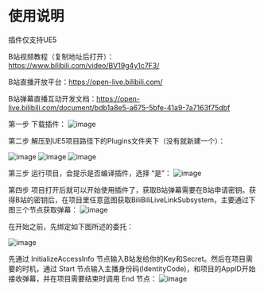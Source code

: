 # 使用说明
插件仅支持UE5

B站视频教程（复制地址后打开）：https://www.bilibili.com/video/BV19g4y1c7F3/

B站直播开放平台：https://open-live.bilibili.com/

B站弹幕直播互动开发文档：https://open-live.bilibili.com/document/bdb1a8e5-a675-5bfe-41a9-7a7163f75dbf


第一步 下载插件：
![image](https://github.com/sheepandriy/ZMY_BiliBiliLiveLink/assets/72051422/264908a6-62ae-4c94-b4df-1a7825a0e401)

第二步 解压到UE5项目路径下的Plugins文件夹下（没有就新建一个）：

![image](https://github.com/sheepandriy/ZMY_BiliBiliLiveLink/assets/72051422/65c641d0-8201-41d8-94e4-99d70c51b766)
![image](https://github.com/sheepandriy/ZMY_BiliBiliLiveLink/assets/72051422/c8445bfd-bcb7-4598-adce-c5a0150a83ca)
![image](https://github.com/sheepandriy/ZMY_BiliBiliLiveLink/assets/72051422/ac38b3f0-d8c6-4562-87f6-f98ce1172d23)

第三步 运行项目，会提示是否编译插件，选择 “是”：
![image](https://github.com/sheepandriy/ZMY_BiliBiliLiveLink/assets/72051422/98af08d0-87e0-412e-8bcf-ba1ed2b1026e)

第四步 项目打开后就可以开始使用插件了，获取B站弹幕需要在B站申请密钥。获得B站的密钥后，在项目里任意蓝图获取BiliBiliLiveLinkSubsystem，主要通过下图三个节点获取弹幕：
![image](https://github.com/sheepandriy/ZMY_BiliBiliLiveLink/assets/72051422/55f3bea1-b2b8-4f0a-867c-94719b3e5175)

在开始之前，先绑定如下图所述的委托：

![image](https://github.com/sheepandriy/ZMY_BiliBiliLiveLink/assets/72051422/1e587be3-cf3f-4b5b-bbae-a2997d33b23c)

先通过 InitializeAccessInfo 节点输入B站发给你的Key和Secret。然后在项目需要的时机，通过 Start 节点输入主播身份码(IdentityCode)，和项目的AppID开始接收弹幕，并在项目需要结束时调用 End 节点：
![image](https://github.com/sheepandriy/ZMY_BiliBiliLiveLink/assets/72051422/888915c5-e7ab-44b3-8103-d13b7b1e2ae1)





